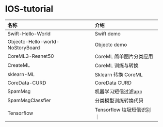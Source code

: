 # IOS-tutorial


|名称                               |介绍|
|:----                              |:----                      |
|Swift-Hello-World                  | Swift demo                |
|Objectc-Hello-world-NoStoryBoard   | Objectc demo              |
|CoreML3-Resnet50                   | CoreML 简单图片分类应用      |
|CreateML                           | CoreML 训练与转换           |
|sklearn-ML                         | Sklearn 转换 CoreML        |
|CoreData-CURD                      | CoreData CURD              |
|SpamMsg                            | 机器学习短信过滤app          |
|SpamMsgClassfier                   | 分类模型训练转换代码          |
|Tensorflow                         | Tensorflow 垃圾短信识别       ｜